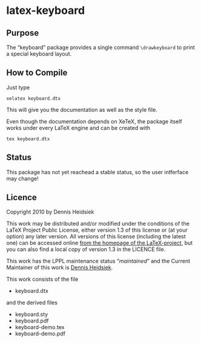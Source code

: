 ﻿
# latex-keyboard


## Purpose

The “keyboard” package provides a single command `\drawkeyboard` to print a special keyboard layout.

## How to Compile

Just type

    xelatex keyboard.dtx

This will give you the documentation as well as the style file.

Even though the documentation depends on XeTeX, the package itself works under every LaTeX engine and can be created with

    tex keyboard.dtx


## Status

This package has not yet reachead a stable status, so the user intferface may change!


## Licence

Copyright 2010 by Dennis Heidsiek

This work may be distributed and/or modified under the conditions of the LaTeX Project Public License, either version 1.3 of this license or (at your option) any later version. All versions of this license (including the latest one) can be accessed online [from the homepage of the LaTeX-project](http://www.latex-project.org/lppl/), but you can also find a local copy of version 1.3 in the LICENCE file.

This work has the LPPL maintenance status “*maintained*” and the Current Maintainer of this work is [Dennis Heidsiek](http://www.google.com/profiles/Dennis.Heidsiek).

This work consists of the file

* keyboard.dtx

and the derived files

* keyboard.sty
* keyboard.pdf
* keyboard-demo.tex
* keyboard-demo.pdf
